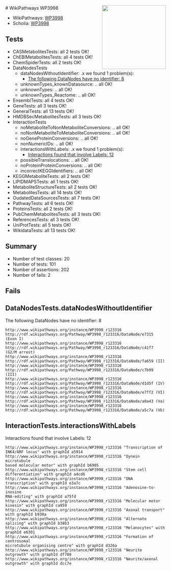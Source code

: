 <img style="float: right; width: 200px" src="https://upload.wikimedia.org/wikipedia/commons/thumb/8/83/Wplogo_with_text_500.png/640px-Wplogo_with_text_500.png" />
# WikiPathways WP3998

* WikiPathways: [WP3998](https://new.wikipathways.org/pathways/WP3998)
* Scholia: [WP3998](https://scholia.toolforge.org/wikipathways/WP3998)
## Tests
* CASMetabolitesTests: all 2 tests OK!
* ChEBIMetabolitesTests: all 4 tests OK!
* ChemSpiderTests: all 2 tests OK!
* DataNodesTests
    * dataNodesWithoutIdentifier: .x we found 1 problem(s):
        * [The following DataNodes have no identifier: 8](#d2d32fa7)
    * unknownTypes_knownDatasource: .. all OK!
    * unknownTypes: .. all OK!
    * unknownTypes_Reactome: .. all OK!
* EnsemblTests: all 4 tests OK!
* GeneTests: all 3 tests OK!
* GeneralTests: all 13 tests OK!
* HMDBSecMetabolitesTests: all 3 tests OK!
* InteractionTests
    * noMetaboliteToNonMetaboliteConversions: .. all OK!
    * noNonMetaboliteToMetaboliteConversions: .. all OK!
    * noGeneProteinConversions: .. all OK!
    * nonNumericIDs: .. all OK!
    * interactionsWithLabels: .x we found 1 problem(s):
        * [Interactions found that involve Labels: 12](#fe97a8ba)
    * possibleTranslocations: .. all OK!
    * noProteinProteinConversions: .. all OK!
    * incorrectKEGGIdentifiers: .. all OK!
* KEGGMetaboliteTests: all 2 tests OK!
* LIPIDMAPSTests: all 1 tests OK!
* MetaboliteStructureTests: all 2 tests OK!
* MetabolitesTests: all 14 tests OK!
* OudatedDataSourcesTests: all 7 tests OK!
* PathwayTests: all 6 tests OK!
* ProteinsTests: all 2 tests OK!
* PubChemMetabolitesTests: all 3 tests OK!
* ReferencesTests: all 3 tests OK!
* UniProtTests: all 5 tests OK!
* WikidataTests: all 13 tests OK!


## Summary

* Number of test classes: 20
* Number of tests: 101
* Number of assertions: 202
* Number of fails: 2

## Fails

<a name="d2d32fa7" />

## DataNodesTests.dataNodesWithoutIdentifier

The following DataNodes have no identifier: 8
```
http://www.wikipathways.org/instance/WP3998_r123316 http://rdf.wikipathways.org/Pathway/WP3998_r123316/DataNode/e7315 (Exon I)
http://www.wikipathways.org/instance/WP3998_r123316 http://rdf.wikipathways.org/Pathway/WP3998_r123316/DataNode/c41f7 (G2/M arrest)
http://www.wikipathways.org/instance/WP3998_r123316 http://rdf.wikipathways.org/Pathway/WP3998_r123316/DataNode/fa659 (II)
http://www.wikipathways.org/instance/WP3998_r123316 http://rdf.wikipathways.org/Pathway/WP3998_r123316/DataNode/c7b99 (III)
http://www.wikipathways.org/instance/WP3998_r123316 http://rdf.wikipathways.org/Pathway/WP3998_r123316/DataNode/d1d5f (IV)
http://www.wikipathways.org/instance/WP3998_r123316 http://rdf.wikipathways.org/Pathway/WP3998_r123316/DataNode/e7ff2 (VI)
http://www.wikipathways.org/instance/WP3998_r123316 http://rdf.wikipathways.org/Pathway/WP3998_r123316/DataNode/a0a43 (Va)
http://www.wikipathways.org/instance/WP3998_r123316 http://rdf.wikipathways.org/Pathway/WP3998_r123316/DataNode/a5c7a (Vb)
```

<a name="fe97a8ba" />

## InteractionTests.interactionsWithLabels

Interactions found that involve Labels: 12
```
http://www.wikipathways.org/instance/WP3998_r123316 "Transcription of 
INK4/ARF locus" with graphId a5914
http://www.wikipathways.org/instance/WP3998_r123316 "Dynein microtubule 
based molecular motor" with graphId b6905
http://www.wikipathways.org/instance/WP3998_r123316 "Stem cell 
differentiation" with graphId a4cd6
http://www.wikipathways.org/instance/WP3998_r123316 "DNA transcription" with graphId e3a7c
http://www.wikipathways.org/instance/WP3998_r123316 "Adenosine-to-inosine
RNA-editing" with graphId a75fd
http://www.wikipathways.org/instance/WP3998_r123316 "Molecular motor 
kinesin" with graphId ca959
http://www.wikipathways.org/instance/WP3998_r123316 "Axonal transport" with graphId b930a
http://www.wikipathways.org/instance/WP3998_r123316 "Alternate splicing" with graphId b38b3
http://www.wikipathways.org/instance/WP3998_r123316 "Melanocytes" with graphId e6301
http://www.wikipathways.org/instance/WP3998_r123316 "Formation of centrosomal
microtubule organising centre" with graphId d326a
http://www.wikipathways.org/instance/WP3998_r123316 "Neurite outgrowth" with graphId df708
http://www.wikipathways.org/instance/WP3998_r123316 "Neurite/axonal 
outgrowth" with graphId dcc7e
```


